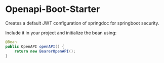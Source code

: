 # Openapi-Boot-Starter

Creates a default JWT configuration of springdoc for springboot security. 

Include it in your project and initialize the bean using:

```java
@Bean
public OpenAPI openAPI() {
    return new BearerOpenAPI();
}
```